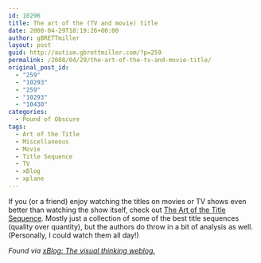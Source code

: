 ```yaml
---
id: 10296
title: The art of the (TV and movie) title
date: 2008-04-29T18:19:26+00:00
author: gBRETTmiller
layout: post
guid: http://autism.gbrettmiller.com/?p=259
permalink: /2008/04/29/the-art-of-the-tv-and-movie-title/
original_post_id:
  - "259"
  - "10293"
  - "259"
  - "10293"
  - "10430"
categories:
  - Pound of Obscure
tags:
  - Art of the Title
  - Miscellaneous
  - Movie
  - Title Sequence
  - TV
  - xBlog
  - xplane
---
```

If you (or a friend) enjoy watching the titles on movies or TV shows even better than watching the show itself, check out [The Art of the Title Sequence](http://www.artofthetitle.com "The Art of the Title Sequence"). Mostly just a collection of some of the best title sequences (quality over quantity), but the authors do throw in a bit of analysis as well. (Personally, I could watch them all day!)

_Found via [xBlog: The visual thinking weblog.](http://www.xplane.com/xblog/ "Blog Home")_